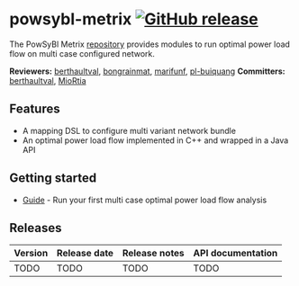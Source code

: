 # powsybl-metrix [![GitHub release](https://img.shields.io/github/release/powsybl/powsybl-metrix.svg)](https://github.com/powsybl/powsybl-metrix/releases/)
The PowSyBl Metrix [repository](https://github.com/powsybl/powsybl-metrix) provides modules to run optimal power load flow on multi case configured network.

**Reviewers:** [berthaultval](https://github.com/berthaultval), [bongrainmat](https://github.com/bongrainmat), [marifunf](https://github.com/marifunf), [pl-buiquang](https://github.com/pl-buiquang)
**Committers:** [berthaultval](https://github.com/berthaultval), [MioRtia](https://github.com/MioRtia)

## Features

- A mapping DSL to configure multi variant network bundle
- An optimal power load flow implemented in C++ and wrapped in a Java API 

## Getting started

- [Guide](https://github.com/powsybl/powsybl-metrix/blob/main/README.md) - Run your first multi case optimal power load flow analysis

## Releases

| Version | Release date | Release notes | API documentation |
| ------- | ------------ | ------------- | ----------------- |
| TODO | TODO | TODO | TODO |
